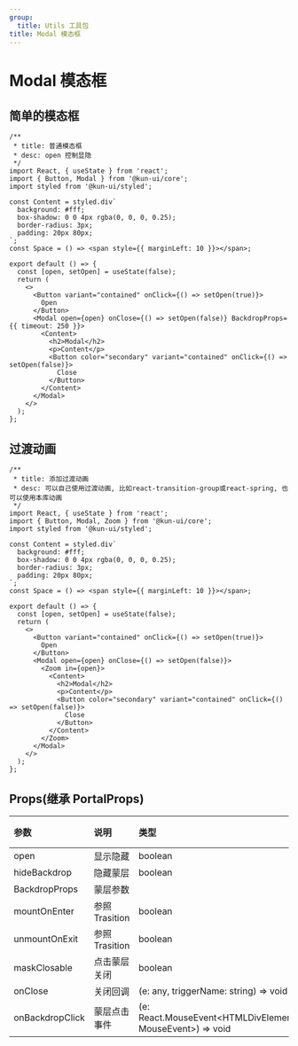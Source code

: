 ```yaml
---
group:
  title: Utils 工具包
title: Modal 模态框
---
```


# Modal 模态框

## 简单的模态框

```tsx
/**
 * title: 普通模态框
 * desc: open 控制显隐
 */
import React, { useState } from 'react';
import { Button, Modal } from '@kun-ui/core';
import styled from '@kun-ui/styled';

const Content = styled.div`
  background: #fff;
  box-shadow: 0 0 4px rgba(0, 0, 0, 0.25);
  border-radius: 3px;
  padding: 20px 80px;
`;
const Space = () => <span style={{ marginLeft: 10 }}></span>;

export default () => {
  const [open, setOpen] = useState(false);
  return (
    <>
      <Button variant="contained" onClick={() => setOpen(true)}>
        Open
      </Button>
      <Modal open={open} onClose={() => setOpen(false)} BackdropProps={{ timeout: 250 }}>
        <Content>
          <h2>Modal</h2>
          <p>Content</p>
          <Button color="secondary" variant="contained" onClick={() => setOpen(false)}>
            Close
          </Button>
        </Content>
      </Modal>
    </>
  );
};
```

## 过渡动画

```tsx
/**
 * title: 添加过渡动画
 * desc: 可以自己使用过渡动画, 比如react-transition-group或react-spring, 也可以使用本库动画
 */
import React, { useState } from 'react';
import { Button, Modal, Zoom } from '@kun-ui/core';
import styled from '@kun-ui/styled';

const Content = styled.div`
  background: #fff;
  box-shadow: 0 0 4px rgba(0, 0, 0, 0.25);
  border-radius: 3px;
  padding: 20px 80px;
`;
const Space = () => <span style={{ marginLeft: 10 }}></span>;

export default () => {
  const [open, setOpen] = useState(false);
  return (
    <>
      <Button variant="contained" onClick={() => setOpen(true)}>
        Open
      </Button>
      <Modal open={open} onClose={() => setOpen(false)}>
        <Zoom in={open}>
          <Content>
            <h2>Modal</h2>
            <p>Content</p>
            <Button color="secondary" variant="contained" onClick={() => setOpen(false)}>
              Close
            </Button>
          </Content>
        </Zoom>
      </Modal>
    </>
  );
};
```

## Props(继承 PortalProps)

| 参数 | 说明 | 类型 | 默认值 |
| :-- | :-- | :-- | :-- |
| open | 显示隐藏 | boolean |
| hideBackdrop | 隐藏蒙层 | boolean | false |
| BackdropProps | 蒙层参数 |  |
| mountOnEnter | 参照 Trasition | boolean | true |
| unmountOnExit | 参照 Trasition | boolean | true |
| maskClosable | 点击蒙层关闭 | boolean | true |
| onClose | 关闭回调 | (e: any, triggerName: string) => void |  |
| onBackdropClick | 蒙层点击事件 | (e: React.MouseEvent<HTMLDivElement, MouseEvent>) => void |  |
